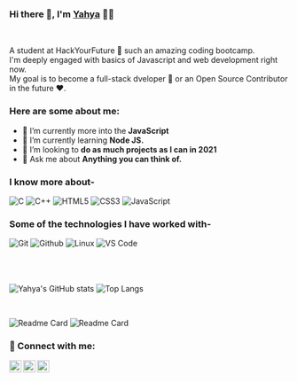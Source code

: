 ### Hi there 👋, I'm [Yahya](https://github.com/YahyaGanjo) 👨‍💻

<br/>

<p>
A student at HackYourFuture 🚀 such an amazing coding bootcamp.
<br/>
I'm deeply engaged with basics of Javascript and web development right now.
<br/>  
My goal is to become a full-stack dveloper 💸 or an Open Source Contributor in the future ❤️.
</p>


### Here are some about me:</br>
- 🔭 I’m currently more into the **JavaScript**
- 🌱 I’m currently learning **Node JS.**
- 👯 I’m looking to **do as much projects as I can in 2021**
- 💬 Ask me about **Anything you can think of.**

### I know more about- </br>
![C](https://img.shields.io/badge/-C-000000?style=for-the-badge&logo=C)
![C++](https://img.shields.io/badge/-C++-000000?style=for-the-badge&logo=C%2B%2B&logoColor=00599C)
![HTML5](https://img.shields.io/badge/-HTML5-000000?style=for-the-badge&logo=HTML5)
![CSS3](https://img.shields.io/badge/-CSS3-000000?style=for-the-badge&logo=CSS3)
![JavaScript](https://img.shields.io/badge/-JavaScript-000000?style=for-the-badge&logo=javascript)

### Some of the technologies I have worked with-</br>
![Git](http://img.shields.io/badge/-Git-000000?style=for-the-badge&logo=Git)
![Github](http://img.shields.io/badge/-Github-000000?style=for-the-badge&logo=Github&logoColor=green)
![Linux](http://img.shields.io/badge/-Linux-000000?style=for-the-badge&logo=linux)
![VS Code](http://img.shields.io/badge/-VS%20Code-000000?style=for-the-badge&logo=Visual-studio-code&logoColor=blue)
</br></br></br></br>

![Yahya's GitHub stats](https://github-readme-stats.vercel.app/api?username=YahyaGanjo&show_icons=true&theme=radical)
![Top Langs](https://github-readme-stats.vercel.app/api/top-langs/?username=YahyaGanjo&theme=radical)

<br>

![Readme Card](https://github-readme-stats.vercel.app/api/pin/?username=YahyaGanjo&repo=Homework-class32&theme=radical)
![Readme Card](https://github-readme-stats.vercel.app/api/pin/?username=YahyaGanjo&repo=PATREON-clon&theme=radical)



### 🤝 Connect with me:

<a href="https://www.linkedin.com/in/yahya-ganjo-/">
  <img align="left" alt="Yahya's Linkedin" width="22px" src="https://cdn.jsdelivr.net/npm/simple-icons@v3/icons/linkedin.svg" />
</a>

<a href="https://www.facebook.com/yehya.alsori/">
  <img align="left" alt="Yahya's Facebook" width="22px" src="https://cdn.jsdelivr.net/npm/simple-icons@v3/icons/facebook.svg" />
</a>

<a href="mailto:yahya.ganjo@gmail.com">
  <img align="left" alt="Yahya's Email" width="22px" src="https://cdn.jsdelivr.net/npm/simple-icons@v3/icons/gmail.svg" />
</a>
